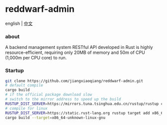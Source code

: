 # reddwarf-admin

english | [中文](https://github.com/RedDwarfTech/reddwarf-admin/blob/main/README.zh-CN.md)


### about

A backend management system RESTful API developed in Rust is highly resource-efficient, requiring only 20MB of memory and 50m of CPU (1,000m per CPU core) to run.

### Startup

```bash
git clone https://github.com/jiangxiaoqiang/reddwarf-admin.git
# default compile
cargo build
# if the official package download slow
# switch to the mirror address to speed up the build
RUSTUP_DIST_SERVER=https://mirrors.tuna.tsinghua.edu.cn/rustup/rustup cargo build
# compile for linux
RUSTUP_DIST_SERVER=https://static.rust-lang.org rustup target add x86_64-unknown-linux-gnu
cargo build --target=x86_64-unknown-linux-gnu
```
